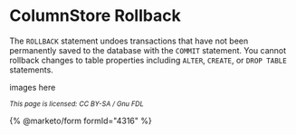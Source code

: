 # ColumnStore Rollback

The `ROLLBACK` statement undoes transactions that have not been permanently saved to the database with the `COMMIT` statement. You cannot rollback changes to table properties including `ALTER`, `CREATE`, or `DROP TABLE` statements.

images here

<sub>_This page is licensed: CC BY-SA / Gnu FDL_</sub>

{% @marketo/form formId="4316" %}
